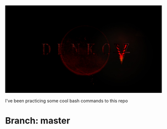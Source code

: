 <p align="center">
  <img src="screenshot.jpg" />
</p>

I've been practicing some cool bash commands to this repo
# Branch: master
